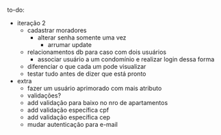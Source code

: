 to-do:
- iteração 2
	- cadastrar moradores
		- alterar senha somente uma vez
			- arrumar update
	- relacionamentos db para caso com dois usuários
		- associar usuário a um condomínio e realizar login dessa forma
	- diferenciar o que cada um pode visualizar
	- testar tudo antes de dizer que está pronto
- extra
	- fazer um usuário aprimorado com mais atributo
	- validações?
	- add validação para baixo no nro de apartamentos
	- add validação específica cpf
	- add validação específica cep
	- mudar autenticação para e-mail
